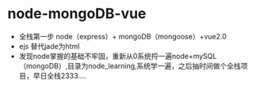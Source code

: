# node-mongoDB-vue
* 全栈第一步 node（express）+ mongoDB（mongoose）+vue2.0
* ejs 替代jade为html
* 发现node掌握的基础不牢固，重新从0系统捋一遍node+mySQL（mongoDB）,目录为node_learning,系统学一遍，之后抽时间做个全栈项目，早日全栈2333....
